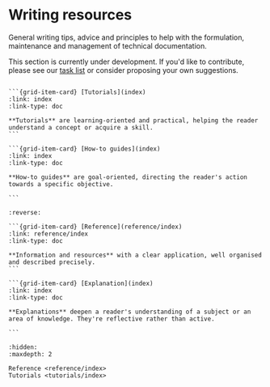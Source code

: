 # Writing resources

General writing tips, advice and principles to help with the formulation, maintenance and management of technical documentation.

This section is currently under development. If you'd like to contribute, please see our [task list](https://github.com/canonical/open-documentation-academy/issues) or consider proposing your own suggestions.

````{grid} 1 1 2 2

```{grid-item-card} [Tutorials](index)
:link: index
:link-type: doc

**Tutorials** are learning-oriented and practical, helping the reader understand a concept or acquire a skill.
```

```{grid-item-card} [How-to guides](index)
:link: index
:link-type: doc

**How-to guides** are goal-oriented, directing the reader's action towards a specific objective. 

```

````

````{grid} 1 1 2 2
:reverse:

```{grid-item-card} [Reference](reference/index)
:link: reference/index
:link-type: doc

**Information and resources** with a clear application, well organised and described precisely.
```

```{grid-item-card} [Explanation](index)
:link: index
:link-type: doc

**Explanations** deepen a reader's understanding of a subject or an area of knowledge. They're reflective rather than active.

```

````

```{toctree}
:hidden:
:maxdepth: 2

Reference <reference/index>
Tutorials <tutorials/index>

```
